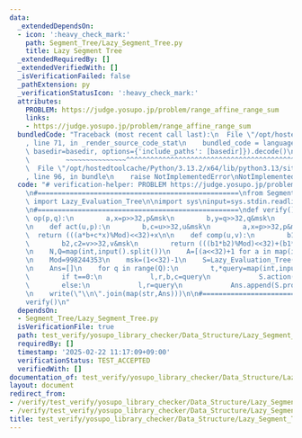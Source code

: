 ```yaml
---
data:
  _extendedDependsOn:
  - icon: ':heavy_check_mark:'
    path: Segment_Tree/Lazy_Segment_Tree.py
    title: Lazy Segment Tree
  _extendedRequiredBy: []
  _extendedVerifiedWith: []
  _isVerificationFailed: false
  _pathExtension: py
  _verificationStatusIcon: ':heavy_check_mark:'
  attributes:
    PROBLEM: https://judge.yosupo.jp/problem/range_affine_range_sum
    links:
    - https://judge.yosupo.jp/problem/range_affine_range_sum
  bundledCode: "Traceback (most recent call last):\n  File \"/opt/hostedtoolcache/Python/3.13.2/x64/lib/python3.13/site-packages/onlinejudge_verify/documentation/build.py\"\
    , line 71, in _render_source_code_stat\n    bundled_code = language.bundle(stat.path,\
    \ basedir=basedir, options={'include_paths': [basedir]}).decode()\n          \
    \         ~~~~~~~~~~~~~~~^^^^^^^^^^^^^^^^^^^^^^^^^^^^^^^^^^^^^^^^^^^^^^^^^^^^^^^^^^^^^^^^^^\n\
    \  File \"/opt/hostedtoolcache/Python/3.13.2/x64/lib/python3.13/site-packages/onlinejudge_verify/languages/python.py\"\
    , line 96, in bundle\n    raise NotImplementedError\nNotImplementedError\n"
  code: "# verification-helper: PROBLEM https://judge.yosupo.jp/problem/range_affine_range_sum\n\
    \n#==================================================\nfrom Segment_Tree.Lazy_Segment_Tree\
    \ import Lazy_Evaluation_Tree\n\nimport sys\ninput=sys.stdin.readline\nwrite=sys.stdout.write\n\
    \n#==================================================\ndef verify():\n    def\
    \ op(p,q):\n        a,x=p>>32,p&msk\n        b,y=q>>32,q&msk\n        return ((a+b)%Mod<<32)+(x+y)\n\
    \n    def act(u,p):\n        b,c=u>>32,u&msk\n        a,x=p>>32,p&msk\n      \
    \  return (((a*b+c*x)%Mod)<<32)+x\n\n    def comp(u,v):\n        b1,c1=u>>32,u&msk\n\
    \        b2,c2=v>>32,v&msk\n        return (((b1*b2)%Mod)<<32)+(b1*c2+c1)%Mod\n\
    \n    N,Q=map(int,input().split())\n    A=[(a<<32)+1 for a in map(int,input().split())]\n\
    \n    Mod=998244353\n    msk=(1<<32)-1\n    S=Lazy_Evaluation_Tree(A,op,0,act,comp,1<<32)\n\
    \n    Ans=[]\n    for q in range(Q):\n        t,*query=map(int,input().split())\n\
    \        if t==0:\n            l,r,b,c=query\n            S.action(l,r-1,(b<<32)+c)\n\
    \        else:\n            l,r=query\n            Ans.append(S.product(l,r-1)>>32)\n\
    \n    write(\"\\n\".join(map(str,Ans)))\n\n#==================================================\n\
    verify()\n"
  dependsOn:
  - Segment_Tree/Lazy_Segment_Tree.py
  isVerificationFile: true
  path: test_verify/yosupo_library_checker/Data_Structure/Lazy_Segment_Tree.test.py
  requiredBy: []
  timestamp: '2025-02-22 11:17:09+09:00'
  verificationStatus: TEST_ACCEPTED
  verifiedWith: []
documentation_of: test_verify/yosupo_library_checker/Data_Structure/Lazy_Segment_Tree.test.py
layout: document
redirect_from:
- /verify/test_verify/yosupo_library_checker/Data_Structure/Lazy_Segment_Tree.test.py
- /verify/test_verify/yosupo_library_checker/Data_Structure/Lazy_Segment_Tree.test.py.html
title: test_verify/yosupo_library_checker/Data_Structure/Lazy_Segment_Tree.test.py
---
```

